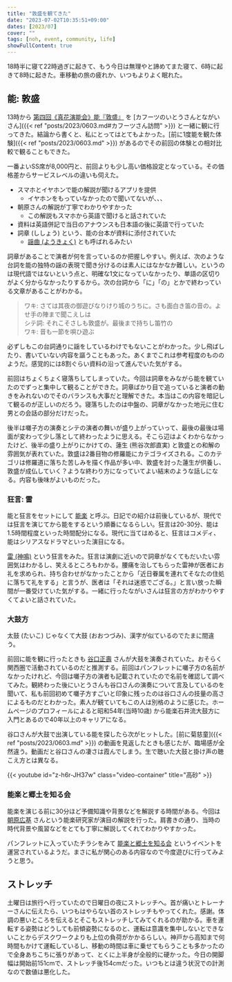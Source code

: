```yaml
---
title: "敦盛を観てきた"
date: "2023-07-02T10:35:51+09:00"
dates: [2023/07]
cover: ""
tags: [noh, event, community, life]
showFullContent: true
---
```


18時半に寝て22時過ぎに起きて、もう今日は無理やと諦めてまた寝て、6時に起きて8時に起きた。車移動の旅の疲れか、いつもよりよく眠れた。

## 能: 敦盛

13時から [第四回《真花演能会》能『敦盛』](https://shin-flower.jp/events/2023/0419143830.html) を [カフーツのいとうさんとながいさん]({{< ref "posts/2023/0603.md#カフーツさん訪問" >}}) と一緒に観に行ってきた。結論から書くと、私にとってはとてもよかった。[前に1度能を観た体験]({{< ref "posts/2023/0603.md" >}}) があるのでその前回の体験との相対比較で観ることもできた。

一番よいSS席が8,000円と、前回よりも少し高い価格設定となっている。その価格差からサービスレベルの違いも伺えた。

* スマホとイヤホンで能の解説が聞けるアプリを提供
  * イヤホンをもっていなかったので聞いてないが、、、
* 朝原さんの解説が丁寧でわかりやすかった
  * この解説もスマホから英語で聞けると話されていた
* 資料は英語併記で当日のアナウンスも日本語の後に英語で行っていた
* 詞章 (ししょう) という、能の台本が資料に添付されていた
  * [謡曲 (ようきょく)](https://ja.wikipedia.org/wiki/%E8%AC%A1%E6%9B%B2) とも呼ばれるみたい

詞章があることで演者が何を言っているのか把握しやすい。例えば、次のような台詞を能の独特の謡の表現で聞き分けるのは素人にはなかなか難しい。というのは現代語ではないという点と、明確な1文になっていなかったり、単語の区切りがよく分からなかったりするから。次の台詞から「に」「の」とかで終わっている文章があることがわかる。

> ワキ: さては其夜の御遊びなりけり城のうちに。さも面白き笛の音の。よせ手の陣まで聞こえしは<br />
> シテ詞: それこそさしも敦盛が。最後まで持ちし笛竹の<br />
> ワキ: 音も一節を唄ひ遊ぶ<br />

必ずしもこの台詞通りに謡をしているわけでもないことがわかった。少し飛ばしたり、書いていない内容を謳うこともあった。あくまでこれは参考程度のもののようだ。感覚的には8割ぐらい資料の沿って進んでいた気がする。

前回はちょくちょく寝落ちしてしまっていた。今回は詞章をみながら能を観ていたのでずっと集中して観ることができた。詞章ばかり目で追っていると演者の動きをみれないのでそのバランスも大事だと理解できた。本当はこの内容を暗記して観るのが正しいのだろう。寝落ちしたのは中盤の、詞章がなかった地元に住む男との会話の部分だけだった。

後半は囃子方の演奏とシテの演者の舞いが盛り上がっていって、最後の最後は場面が変わって少し落として終わったように思える。そこら辺はよくわからなかったけど、後半の盛り上がりにかけての、蓮生 (熊谷次郎直実) と敦盛との和解の雰囲気が表れていた。敦盛は2番目物の修羅能にカテゴライズされる。このカテゴリは修羅道に落ちた苦しみを描く作品が多い中、敦盛を討った蓮生が供養し、敦盛が成仏していく？ような終わり方になっていてよい結末のような話しになる。内容も後味がよいものだった。

### 狂言: 雷

能と狂言をセットにして [能楽](https://ja.wikipedia.org/wiki/%E8%83%BD%E6%A5%BD) と呼ぶ。日記での紹介は前後しているが、現代では狂言を演じてから能をするという順番になるらしい。狂言は20-30分、能は1.5時間程度といった時間配分になる。現代に当てはめると、狂言はコメディ、能はシリアスなドラマといった演目になる。

[雷 (神鳴)](https://ja.wikipedia.org/wiki/%E9%9B%B7_(%E7%8B%82%E8%A8%80)) という狂言をみた。狂言は演劇に近いので詞章がなくてもだいたい雰囲気はわかるし、笑えるところもわかる。腰痛を治してもらった雷神が医者にお礼を求められ、持ち合わせがなかったことから「近日眷属を連れてそなたの住処に落ちて礼をする」と言うが、医者は「それは迷惑でござる。」と言い放った瞬間が一番受けていた気がする。一緒に行ったながいさんは狂言の方がわかりやすくてよいと話されていた。

### 大鼓方

太鼓 (たいこ) じゃなくて大鼓 (おおつづみ)、漢字が似ているのでたまに間違う。

前回に能を観に行ったときも [谷口正壽](http://t-masatoshi.com/) さんが大鼓を演奏されていた。おそらく関西圏で活動されているのだと推測する。前回はパンフレットに囃子方の名前がなかったけれど、今回は囃子方の演者も記載されていたので名前を確認して調べてみた。観終わった後にいとうさんも谷口さんの演奏について言及しているのを聞いて、私も前回初めて囃子方すごいと印象に残ったのは谷口さんの技量の高さによるものだとわかった。素人が観ていてもこの人は別格のように感じた。ホームページのプロフィールによると昭和54年(当時10歳) から能楽石井流大鼓方に入門とあるので40年以上のキャリアになる。

谷口さんが大鼓で出演している能を探したら次がヒットした。[前に菊慈童]({{< ref "posts/2023/0603.md" >}}) の動画を見返したときも感じたが、臨場感が全然違う。動画だと谷口さんの凄さは霞んでしまう。生で聴いた大鼓と掛け声の聴こえ方とは異なる。

{{< youtube id="z-h6r-JH37w" class="video-container" title="高砂" >}}

### 能楽と郷土を知る会

能楽を演じる前に30分ほど予備知識や背景などを解説する時間がある。今回は [朝原広基](https://nohgaku-kyodo.com/performer/asahara-hiroki) さんという能楽研究家が演目の解説を行った。肩書きの通り、当時の時代背景や風習などをとても丁寧に解説してくれてわかりやすかった。

パンフレットに入っていたチラシをみて [能楽と郷土を知る会](https://nohgaku-kyodo.com/) というイベントを運営されているようだ。まさに私が関心のある内容なので今度遊びに行ってみようと思う。

## ストレッチ

土曜日は旅行へ行っていたので日曜日の夜にストレッチへ。首が痛いとトレーナーさんに伝えたら、いつもはやらない首のストレッチもやってくれた。感謝。体調の悪いところを伝えるとそこもストレッチしてみてくれるのが助かる。車を運転する姿勢はどうしても前傾姿勢になるのと、運転は意識を集中しないとできないことからデスクワークよりも上位の負荷がかかるらしい。神戸から高知まで何時間もかけて運転しているし、移動の時間は車に乗せてもらうことも多かったので全身あちこちに張りがあって、とくに上半身が全般的に硬かった。今日の開脚幅は開始前151cmで、ストレッチ後154cmだった。いつもとは違う状況での計測なので数値は悪化した。
